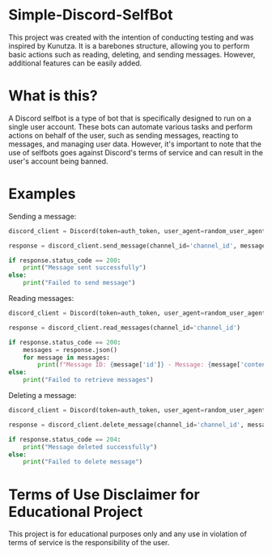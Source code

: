 # Simple-Discord-SelfBot
This project was created with the intention of conducting testing and was inspired by Kunutza. It is a barebones structure, allowing you to perform basic actions such as reading, deleting, and sending messages. However, additional features can be easily added.

# What is this?
A Discord selfbot is a type of bot that is specifically designed to run on a single user account. These bots can automate various tasks and perform actions on behalf of the user, such as sending messages, reacting to messages, and managing user data. However, it's important to note that the use of selfbots goes against Discord's terms of service and can result in the user's account being banned.

# Examples
Sending a message:
```py
discord_client = Discord(token=auth_token, user_agent=random_user_agent)

response = discord_client.send_message(channel_id='channel_id', message='Hello World')

if response.status_code == 200:
    print("Message sent successfully")
else:
    print("Failed to send message")
```

Reading messages:
```py
discord_client = Discord(token=auth_token, user_agent=random_user_agent)

response = discord_client.read_messages(channel_id='channel_id')

if response.status_code == 200:
    messages = response.json()
    for message in messages:
        print(f"Message ID: {message['id']} - Message: {message['content']}")
else:
    print("Failed to retrieve messages")
```

Deleting a message:
```py
discord_client = Discord(token=auth_token, user_agent=random_user_agent)

response = discord_client.delete_message(channel_id='channel_id', message_id='message_id')

if response.status_code == 204:
    print("Message deleted successfully")
else:
    print("Failed to delete message")

```

# Terms of Use Disclaimer for Educational Project
This project is for educational purposes only and any use in violation of terms of service is the responsibility of the user.
